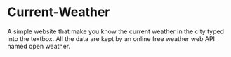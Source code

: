 # Current-Weather
A simple website that make you know the current weather in the city typed into the textbox. All the data are kept by an online free weather web API named open weather.
